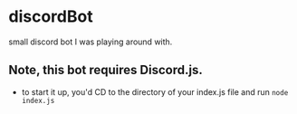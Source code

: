 # discordBot
small discord bot I was playing around with.

## Note, this bot requires Discord.js.
  - to start it up, you'd CD to the directory of your index.js file and run ```node index.js```
